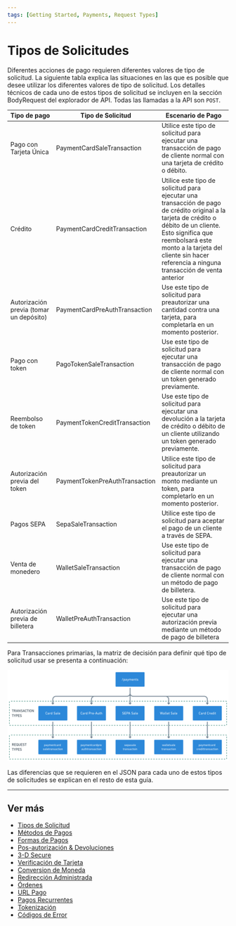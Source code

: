 ```yaml
---
tags: [Getting Started, Payments, Request Types]
---
```


# Tipos de Solicitudes

Diferentes acciones de pago requieren diferentes valores de tipo de solicitud. La siguiente tabla explica las situaciones en las que es posible que desee utilizar los diferentes valores de tipo de solicitud. Los detalles técnicos de cada uno de estos tipos de solicitud se incluyen en la sección BodyRequest del explorador de API. Todas las llamadas a la API son ```POST```.

| Tipo de pago                            | Tipo de Solicitud                                | Escenario de Pago                                                                                                                                                                                                                                                        |
|-----------------------------------------|--------------------------------------------------|--------------------------------------------------------------------------------------------------------------------------------------------------------------------------------------------------------------------------------------------------------------------------|
| Pago con Tarjeta Única                  | PaymentCardSaleTransaction                       | Utilice este tipo de solicitud para ejecutar una transacción de pago de cliente normal con una tarjeta de crédito o débito.                                                                                                                                              |
| Crédito                                 | PaymentCardCreditTransaction                     | Utilice este tipo de solicitud para ejecutar una transacción de pago de crédito original a la tarjeta de crédito o débito de un cliente. Esto significa que reembolsará este monto a la tarjeta del cliente sin hacer referencia a ninguna transacción de venta anterior |
| Autorización previa (tomar un depósito) | PaymentCardPreAuthTransaction                    | Use este tipo de solicitud para preautorizar una cantidad contra una tarjeta, para completarla en un momento posterior.                                                                                                                                                  |
| Pago con token                          | PagoTokenSaleTransaction                         | Use este tipo de solicitud para ejecutar una transacción de pago de cliente normal con un token generado previamente.                                                                                                                                                    |
| Reembolso de token                      | PaymentTokenCreditTransaction                    | Use este tipo de solicitud para ejecutar una devolución a la tarjeta de crédito o débito de un cliente utilizando un token generado previamente.                                                                                                                         |
| Autorización previa del token           | PaymentTokenPreAuthTransaction                   | Utilice este tipo de solicitud para preautorizar un monto mediante un token, para completarlo en un momento posterior.                                                                                                                                                   |
| Pagos SEPA                              | SepaSaleTransaction                              | Utilice este tipo de solicitud para aceptar el pago de un cliente a través de SEPA.                                                                                                                                                                                      |
| Venta de monedero                       | WalletSaleTransaction                            | Use este tipo de solicitud para ejecutar una transacción de pago de cliente normal con un método de pago de billetera.                                                                                                                                                   |
| Autorización previa de billetera        | WalletPreAuthTransaction                         | Use este tipo de solicitud para ejecutar una autorización previa mediante un método de pago de billetera                                                                                                                                                                 |

Para Transacciones primarias, la matriz de decisión para definir qué tipo de solicitud usar se presenta a continuación:

![Request Type Decision Matrix!](/assets/images/3-1-decision-matrix.png "Request Type Decision Matrix")

Las diferencias que se requieren en el JSON para cada uno de estos tipos de solicitudes se explican en el resto de esta guía.

---

## Ver más

- [Tipos de Solicitud](?path=docs/español/pagos/3-1-tipos-solicitudes.md)
- [Métodos de Pagos](?path=docs/español/pagos/3-2-metodos-pago.md)
- [Formas de Pagos](?path=docs/español/pagos/3-3-formas-pagos.md)
- [Pos-autorización & Devoluciones](?path=docs/español/pagos/3-4-post-aut.md)
- [3-D Secure](?path=docs/3-5-3d-secure.md)
- [Verificación de Tarjeta](?path=docs/3-6-card-verification.md)
- [Conversion de Moneda](?path=docs/3-7-currency-conversion.md)
- [Redirección Administrada](?path=docs/3-8-managed-redirect.md)
- [Órdenes](?path=docs/3-9-orders.md)
- [URL Pago](?path=docs/3-10-payment-url.md)
- [Pagos Recurrentes](?path=docs/3-11-recurring-payments.md)
- [Tokenización](?path=docs/3-12-tokenisation.md)
- [Códigos de Error](?path=docs/3-13-error-codes.md)
